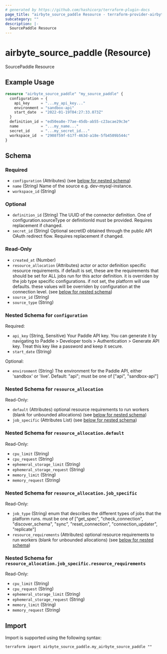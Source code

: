 ```yaml
---
# generated by https://github.com/hashicorp/terraform-plugin-docs
page_title: "airbyte_source_paddle Resource - terraform-provider-airbyte"
subcategory: ""
description: |-
  SourcePaddle Resource
---
```


# airbyte_source_paddle (Resource)

SourcePaddle Resource

## Example Usage

```terraform
resource "airbyte_source_paddle" "my_source_paddle" {
  configuration = {
    api_key     = "...my_api_key..."
    environment = "sandbox-api"
    start_date  = "2022-01-19T04:27:33.073Z"
  }
  definition_id = "ed50ea8e-77ae-45db-ab55-c23acae29c3e"
  name          = "...my_name..."
  secret_id     = "...my_secret_id..."
  workspace_id  = "2908f59f-617f-463d-a18e-5fb4509b544c"
}
```

<!-- schema generated by tfplugindocs -->
## Schema

### Required

- `configuration` (Attributes) (see [below for nested schema](#nestedatt--configuration))
- `name` (String) Name of the source e.g. dev-mysql-instance.
- `workspace_id` (String)

### Optional

- `definition_id` (String) The UUID of the connector definition. One of configuration.sourceType or definitionId must be provided. Requires replacement if changed.
- `secret_id` (String) Optional secretID obtained through the public API OAuth redirect flow. Requires replacement if changed.

### Read-Only

- `created_at` (Number)
- `resource_allocation` (Attributes) actor or actor definition specific resource requirements. if default is set, these are the requirements that should be set for ALL jobs run for this actor definition. it is overriden by the job type specific configurations. if not set, the platform will use defaults. these values will be overriden by configuration at the connection level. (see [below for nested schema](#nestedatt--resource_allocation))
- `source_id` (String)
- `source_type` (String)

<a id="nestedatt--configuration"></a>
### Nested Schema for `configuration`

Required:

- `api_key` (String, Sensitive) Your Paddle API key. You can generate it by navigating to Paddle > Developer tools > Authentication > Generate API key. Treat this key like a password and keep it secure.
- `start_date` (String)

Optional:

- `environment` (String) The environment for the Paddle API, either 'sandbox' or 'live'. Default: "api"; must be one of ["api", "sandbox-api"]


<a id="nestedatt--resource_allocation"></a>
### Nested Schema for `resource_allocation`

Read-Only:

- `default` (Attributes) optional resource requirements to run workers (blank for unbounded allocations) (see [below for nested schema](#nestedatt--resource_allocation--default))
- `job_specific` (Attributes List) (see [below for nested schema](#nestedatt--resource_allocation--job_specific))

<a id="nestedatt--resource_allocation--default"></a>
### Nested Schema for `resource_allocation.default`

Read-Only:

- `cpu_limit` (String)
- `cpu_request` (String)
- `ephemeral_storage_limit` (String)
- `ephemeral_storage_request` (String)
- `memory_limit` (String)
- `memory_request` (String)


<a id="nestedatt--resource_allocation--job_specific"></a>
### Nested Schema for `resource_allocation.job_specific`

Read-Only:

- `job_type` (String) enum that describes the different types of jobs that the platform runs. must be one of ["get_spec", "check_connection", "discover_schema", "sync", "reset_connection", "connection_updater", "replicate"]
- `resource_requirements` (Attributes) optional resource requirements to run workers (blank for unbounded allocations) (see [below for nested schema](#nestedatt--resource_allocation--job_specific--resource_requirements))

<a id="nestedatt--resource_allocation--job_specific--resource_requirements"></a>
### Nested Schema for `resource_allocation.job_specific.resource_requirements`

Read-Only:

- `cpu_limit` (String)
- `cpu_request` (String)
- `ephemeral_storage_limit` (String)
- `ephemeral_storage_request` (String)
- `memory_limit` (String)
- `memory_request` (String)

## Import

Import is supported using the following syntax:

```shell
terraform import airbyte_source_paddle.my_airbyte_source_paddle ""
```
